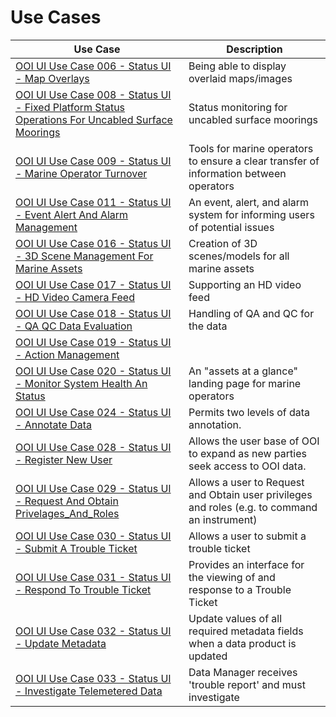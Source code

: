 # Use Cases

| Use Case | Description |
|----------|-------------|
|[OOI UI Use Case 006 - Status UI - Map Overlays](OOI_UI_Use_Case_006-Science_UI-Map_Overlays.md) | Being able to display overlaid maps/images |
|[OOI UI Use Case 008 - Status UI - Fixed Platform Status Operations For Uncabled Surface Moorings](OOI_UI_Use_Case_008-Status_UI-Fixed_Platform_Status_Operations_For_Uncabled_Surface_Moorings.md) | Status monitoring for uncabled surface moorings |
|[OOI UI Use Case 009 - Status UI - Marine Operator Turnover](OOI_UI_Use_Case_009-Status_UI-Marine_Operator_Turnover.md) | Tools for marine operators to ensure a clear transfer of information between operators |
|[OOI UI Use Case 011 - Status UI - Event Alert And Alarm Management](OOI_UI_Use_Case_011-Status_UI-Event_Alert_And_Alarm_Management.md) | An event, alert, and alarm system for informing users of potential issues |
|[OOI UI Use Case 016 - Status UI - 3D Scene Management For Marine Assets](OOI_UI_Use_Case_016-Status_UI-3D_Scene_Management_For_Marine_Assets.md) | Creation of 3D scenes/models for all marine assets |
|[OOI UI Use Case 017 - Status UI - HD Video Camera Feed](OOI_UI_Use_Case_017-Status_UI-HD_Video_Camera_Feed.md) | Supporting an HD video feed |
|[OOI UI Use Case 018 - Status UI - QA QC Data Evaluation](OOI_UI_Use_Case_018-Status_UI-QA_QC_Data_Evaluation.md) | Handling of QA and QC for the data |
|[OOI UI Use Case 019 - Status UI - Action Management](OOI_UI_Use_Case_019-Status_UI-Action_Management.md)||
|[OOI UI Use Case 020 - Status UI - Monitor System Health An Status](OOI_UI_Use_Case_020-Status_UI-Monitor_System_Health_And_Status.md)| An "assets at a glance" landing page for marine operators|
|[OOI UI Use Case 024 - Status UI - Annotate Data](OOI_UI_Use_Case_024-Status_UI-Annotate_Data.md)| Permits two levels of data annotation. |
|[OOI UI Use Case 028 - Status UI - Register New User](OOI_UI_Use_Case_028-Status_UI-Register_New_User.md)|Allows the user base of OOI to expand as new parties seek access to OOI data. |
|[OOI UI Use Case 029 - Status UI - Request And Obtain Privelages_And_Roles](OOI_UI_Use_Case_029-Status_UI-Request_And_Obtain_Privelages_And_Roles.md)| Allows a user to Request and Obtain user privileges and roles (e.g. to command an instrument) |
|[OOI UI Use Case 030 - Status UI - Submit A Trouble Ticket](OOI_UI_Use_Case_030-Status_UI-Submit_A_Trouble_Ticket.md)|  Allows a user to submit a trouble ticket |
|[OOI UI Use Case 031 - Status UI - Respond To Trouble Ticket](OOI_UI_Use_Case_031-Status_UI-Respond_To_Trouble_Ticket.md)| Provides an interface for the viewing of and response to a Trouble Ticket |
|[OOI UI Use Case 032 - Status UI - Update Metadata](OOI_UI_Use_Case_032-Status_UI-Update_Metadata.md)| Update values of all required metadata fields when a data product is updated |
|[OOI UI Use Case 033 - Status UI - Investigate Telemetered Data](OOI_UI_Use_Case_033-Status_UI-Investigate_Telemetered_Data.md)|Data Manager receives 'trouble report' and must investigate|
